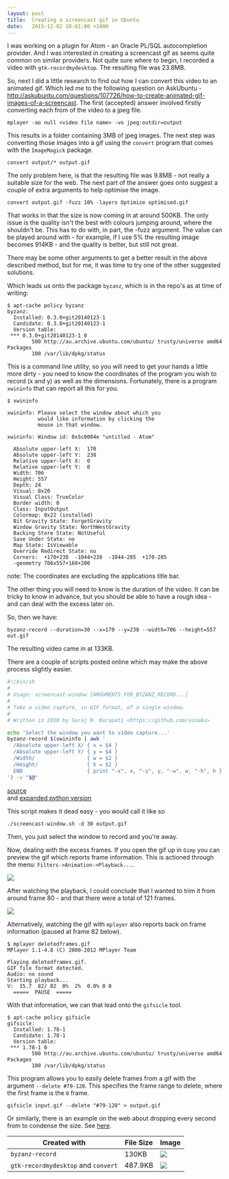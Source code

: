 ```yaml
---
layout: post
title:  Creating a screencast gif in Ubuntu
date:   2015-12-02 10:01:00 +1000
---
```


I was working on a plugin for Atom - an Oracle PL/SQL autocompletion provider. And I was interested in creating a screencast gif as seems quite common on similar providers. Not quite sure where to begin, I recorded a video with `gtk-recordmydesktop`. The resulting file was 23.8MB.

So, next I did a little research to find out how I can convert this video to an animated gif. Which led me to the following question on AskUbuntu - http://askubuntu.com/questions/107726/how-to-create-animated-gif-images-of-a-screencast. The first (accepted) answer involved firstly converting each from of the video to a jpeg file.

```
mplayer -ao null <video file name> -vo jpeg:outdir=output
```

This results in a folder containing 3MB of jpeg images. The next step was converting those images into a gif using the `convert` program that comes with the `ImageMagick` package.

```
convert output/* output.gif
```

The only problem here, is that the resulting file was 9.8MB - not really a suitable size for the web. The next part of the answer goes onto suggest a couple of extra arguments to help optimise the image.

```
convert output.gif -fuzz 10% -layers Optimize optimised.gif
```

That works in that the size is now coming in at around 500KB. The only issue is the quality isn't the best with colours jumping around, where the shouldn't be. This has to do with, in part, the -fuzz argument. The value can be played around with - for example, if I use 5% the resulting image becomes 914KB - and the quality is better, but still not great.

There may be some other arguments to get a better result in the above described method, but for me, it was time to try one of the other suggested solutions.

Which leads us onto the package `byzanz`, which is in the repo's as at time of writing:

```
$ apt-cache policy byzanz
byzanz:
  Installed: 0.3.0+git20140123-1
  Candidate: 0.3.0+git20140123-1
  Version table:
 *** 0.3.0+git20140123-1 0
        500 http://au.archive.ubuntu.com/ubuntu/ trusty/universe amd64 Packages
        100 /var/lib/dpkg/status
```

This is a command line utility, so you will need to get your hands a little more dirty - you need to know the coordinates of the program you wish to record (x and y) as well as the dimensions. Fortunately, there is a program `xwininfo` that can report all this for you.

```
$ xwininfo

xwininfo: Please select the window about which you
          would like information by clicking the
          mouse in that window.

xwininfo: Window id: 0x5c0004e "untitled - Atom"

  Absolute upper-left X:  170
  Absolute upper-left Y:  238
  Relative upper-left X:  0
  Relative upper-left Y:  0
  Width: 706
  Height: 557
  Depth: 24
  Visual: 0x20
  Visual Class: TrueColor
  Border width: 0
  Class: InputOutput
  Colormap: 0x22 (installed)
  Bit Gravity State: ForgetGravity
  Window Gravity State: NorthWestGravity
  Backing Store State: NotUseful
  Save Under State: no
  Map State: IsViewable
  Override Redirect State: no
  Corners:  +170+238  -1044+238  -1044-285  +170-285
  -geometry 706x557+160+200
```

note: The coordinates are excluding the applications title bar.

The other thing you will need to know is the duration of the video. It can be tricky to know in advance, but you should be able to have a rough idea - and can deal with the excess later on.

So, then we have:

```
byzanz-record --duration=30 --x=170 --y=238 --width=706 --height=557 out.gif
```

The resulting video came in at 133KB.

There are a couple of scripts posted online which may make the above process slightly easier.

```bash
#!/bin/sh
#
# Usage: screencast-window [ARGUMENTS_FOR_BYZANZ_RECORD...]
#
# Take a video capture, in GIF format, of a single window.
#
# Written in 2010 by Suraj N. Kurapati <https://github.com/sunaku>

echo 'Select the window you want to video capture...'
byzanz-record $(xwininfo | awk '
  /Absolute upper-left X/ { x = $4 }
  /Absolute upper-left Y/ { y = $4 }
  /Width/                 { w = $2 }
  /Height/                { h = $2 }
  END                     { print "-x", x, "-y", y, "-w", w, "-h", h }
') -v "$@"
```
[source](https://github.com/sunaku/home/blob/master/bin/screencast-window)  
and [expanded python version](https://gist.github.com/noamraph/8348560)

This script makes it dead easy - you would call it like so

```
./screencast-window.sh -d 30 output.gif
```

Then, you just select the window to record and you're away.

Now, dealing with the excess frames. If you open the gif up in `Gimp` you can preview the gif which reports frame information. This is actioned through the menu: `Filters->Animation->Playback...`.

![](https://cloud.githubusercontent.com/assets/1747643/11516448/5ba3f1b2-98d7-11e5-90d8-ef75338482aa.png)

After watching the playback, I could conclude that I wanted to trim it from around frame 80 - and that there were a total of 121 frames.

![](https://cloud.githubusercontent.com/assets/1747643/11516489/9aafdcea-98d7-11e5-9217-9eac32c150e4.png)

Alternatively, watching the gif with `mplayer` also reports back on frame information (paused at frame 82 below).

```
$ mplayer deletedframes.gif
MPlayer 1.1-4.8 (C) 2000-2012 MPlayer Team

Playing deletedframes.gif.
GIF file format detected.
Audio: no sound
Starting playback...
V:  15.7  82/ 82  0%  2%  0.0% 0 0
  =====  PAUSE  =====
```

With that information, we can that lead onto the `gifsicle` tool.

```
$ apt-cache policy gifsicle
gifsicle:
  Installed: 1.78-1
  Candidate: 1.78-1
  Version table:
 *** 1.78-1 0
        500 http://au.archive.ubuntu.com/ubuntu/ trusty/universe amd64 Packages
        100 /var/lib/dpkg/status
```

This program allows you to easily delete frames from a gif with the argument `--delete #79-120`. This specifies the frame range to delete, where the first frame is the `0` frame.

```
gifsicle input.gif --delete "#79-120" > output.gif
```

Or similarly, there is an example on the web about dropping every second from to condense the size. See [here](http://graphicdesign.stackexchange.com/a/20913).

Created with                        | File Size |  Image
------------------------------------|-----------|--------
`byzanz-record`                     | 130KB     |  ![](https://cloud.githubusercontent.com/assets/1747643/11515330/8b3a1a42-98d1-11e5-8872-c9556bb498da.gif)
`gtk-recordmydesktop` and `convert` | 487.9KB   |  ![](https://cloud.githubusercontent.com/assets/1747643/11517086/81c3b536-98db-11e5-98ae-3dac02bb6ae4.gif)
